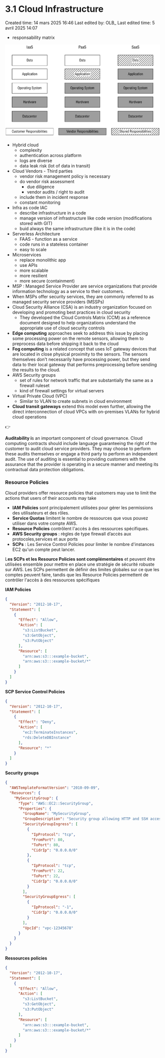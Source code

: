 # 3.1 Cloud Infrastructure

Created time: 14 mars 2025 16:46
Last edited by: OLB_
Last edited time: 5 avril 2025 14:07

- responsability matrix

![image.png](image%2031.png)

- Hybrid cloud
    - complexity
    - authentication across platform
    - logs are diverse
    - data leak risk (lot of data in transit)
- Cloud Vendors - Third parties
    - vendor risk management policy is necessary
    - do vendor risk assessment
        - due diligence
        - vendor audits / right to audit
    - include them in incident response
    - constant monitoring
- Infra as code IAC
    - describe infrastructure in a code
    - manage version of infrastructure like code version (modifications stored with GIT)
    - buid always the same infrastructure (like it is in the code)
- Serverless Architecture
    - FAAS - function as a service
    - code runs in a stateless container
    - easy to scale
- Microservices
    - replace monolithic app
    - use APIs
    - more scalable
    - more resilient
    - more secure (containment)
- MSP : Managed Service Provider are service organizations that provide
information technology as a service to their customers.
- When MSPs offer security services, they are commonly referred to
as managed security service providers (MSSPs)
- Cloud Security Alliance (CSA) is an industry organization focused
on developing and promoting best practices in cloud security
    - They developed the Cloud Controls Matrix (CCM) as a reference document
    designed to help organizations understand the appropriate use of
    cloud security controls
- **Edge computing** approaches seek to address this issue by placing
some processing power on the remote sensors, allowing them to
preprocess data before shipping it back to the cloud
- **Fog computing** is a related concept that uses IoT gateway devices
that are located in close physical proximity to the sensors. The
sensors themselves don't necessarily have processing power, but
they send data to their local gateway that performs preprocessing
before sending the results to the cloud.
- AWS Security groups
    - set of rules for network traffic that are substantially the same as a firewall ruleset
    - kind of firewall settings for virtual servers
- Virtual Private Cloud (VPC)
    - Similar to VLAN to create subnets in cloud environment
- **Cloud transit gateways** extend this model even further, allowing the direct interconnection of
cloud VPCs with on-premises VLANs for hybrid cloud operations

<aside>
👉

**Auditability i**s an important component of cloud governance. Cloud
computing contracts should include language guaranteeing the right of
the customer to audit cloud service providers. They may choose to
perform these audits themselves or engage a third party to perform an
independent audit. The use of auditing is essential to providing
customers with the assurance that the provider is operating in a secure
manner and meeting its contractual data protection obligations.

</aside>

### Resource Policies

Cloud providers offer resource policies that customers may use to limit
the actions that users of their accounts may take

- **IAM Policies** sont principalement utilisées pour gérer les permissions des utilisateurs et des rôles.
- **Service Quotas** limitent le nombre de ressources que vous pouvez utiliser dans votre compte AWS.
- **Resource Policies** contrôlent l'accès à des ressources spécifiques.
- **AWS Security groups** : règles de type firewall d’accès aux protocoles,services et aux ports
- **SCPs** : Les Service Control Policies pour limiter le nombre d'instances EC2 qu'un compte peut lancer.

L**es SCPs et les Resource Policies sont complémentaires** et peuvent être utilisées ensemble pour mettre en place une stratégie de sécurité robuste sur AWS. Les SCPs permettent de définir des limites globales sur ce que les comptes peuvent faire, tandis que les Resource Policies permettent de contrôler l'accès à des ressources spécifiques

**IAM Policies**

```json
{
  "Version": "2012-10-17",
  "Statement": [
    {
      "Effect": "Allow",
      "Action": [
        "s3:ListBucket",
        "s3:GetObject",
        "s3:PutObject"
      ],
      "Resource": [
        "arn:aws:s3:::example-bucket",
        "arn:aws:s3:::example-bucket/*"
      ]
    }
  ]
}
```

**SCP Service Control Policies**

```json
{
  "Version": "2012-10-17",
  "Statement": [
    {
      "Effect": "Deny",
      "Action": [
        "ec2:TerminateInstances",
        "rds:DeleteDBInstance"
      ],
      "Resource": "*"
    }
  ]
}
```

**Security groups**

```json
{
  "AWSTemplateFormatVersion": "2010-09-09",
  "Resources": {
    "MySecurityGroup": {
      "Type": "AWS::EC2::SecurityGroup",
      "Properties": {
        "GroupName": "MySecurityGroup",
        "GroupDescription": "Security group allowing HTTP and SSH access",
        "SecurityGroupIngress": [
          {
            "IpProtocol": "tcp",
            "FromPort": 80,
            "ToPort": 80,
            "CidrIp": "0.0.0.0/0"
          },
          {
            "IpProtocol": "tcp",
            "FromPort": 22,
            "ToPort": 22,
            "CidrIp": "0.0.0.0/0"
          }
        ],
        "SecurityGroupEgress": [
          {
            "IpProtocol": "-1",
            "CidrIp": "0.0.0.0/0"
          }
        ],
        "VpcId": "vpc-12345678"
      }
    }
  }
}
```

**Ressources policies**

```json
{
  "Version": "2012-10-17",
  "Statement": [
    {
      "Effect": "Allow",
      "Action": [
        "s3:ListBucket",
        "s3:GetObject",
        "s3:PutObject"
      ],
      "Resource": [
        "arn:aws:s3:::example-bucket",
        "arn:aws:s3:::example-bucket/*"
      ]
    }
  ]
}
```